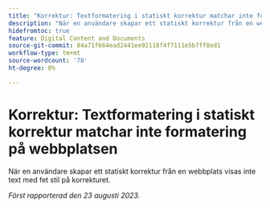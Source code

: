 ```yaml
---
title: "Korrektur: Textformatering i statiskt korrektur matchar inte formatering på webbplatsen"
description: "När en användare skapar ett statiskt korrektur från en webbplats visas inte text som är fet på webbplatsen som fet på korrekturet."
hidefromtoc: true
feature: Digital Content and Documents
source-git-commit: 84a71f664ead2441ee92118f4f7111e5b7ff8ed1
workflow-type: tm+mt
source-wordcount: '78'
ht-degree: 0%

---
```



# Korrektur: Textformatering i statiskt korrektur matchar inte formatering på webbplatsen

<!--WF, WFP TOCs-->

När en användare skapar ett statiskt korrektur från en webbplats visas inte text med fet stil på korrekturet.

_Först rapporterad den 23 augusti 2023._

